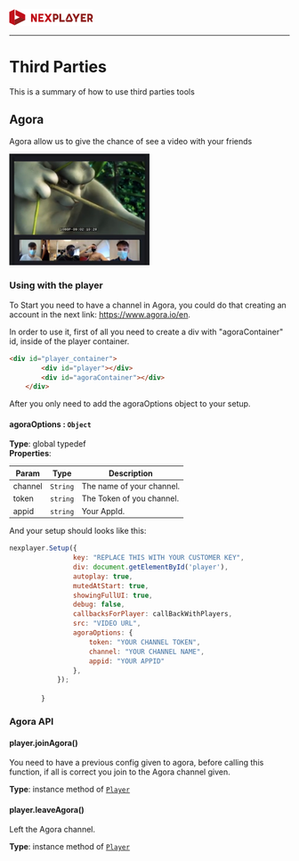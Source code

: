 <a id="3rdParties-top"> </a>

<a href="https://nexplayer.github.io/NexPlayer_HTML5_Documentation/#/"><img text src="./_images/logo5.png" alt="Nexplayer"></a>

***

# Third Parties

This is a summary of how to use third parties tools

## Agora

Agora allow us to give the chance of see a video with your friends

<img width="50%" text-align="center" src="./_images/Agora.png" alt="nexAgo" >

### Using with the player

To Start you need to have a channel in Agora, you could do that creating an account in the next link: https://www.agora.io/en.

In order to use it, first of all you need to create a div with "agoraContainer" id, inside of the player container.

```html
<div id="player_container">
		<div id="player"></div>
		<div id="agoraContainer"></div>
	</div>

 ```

After you only need to add the agoraOptions object to your setup.

<a id="agoraOptions"></a>

#### agoraOptions : <code>Object</code>
**Type**: global typedef  
**Properties**:

| Param | Type | Description |
| --- | --- | --- |
| channel | <code>String</code> | The name of your channel. |
| token | <code>string</code> | The Token of you channel. |
| appid | <code>string</code> | Your AppId. |

And your setup should looks like this:

```js
nexplayer.Setup({
				key: "REPLACE THIS WITH YOUR CUSTOMER KEY",
				div: document.getElementById('player'),
				autoplay: true,
				mutedAtStart: true,
				showingFullUI: true,
				debug: false,
				callbacksForPlayer: callBackWithPlayers,
				src: "VIDEO URL",
				agoraOptions: {
                    token: "YOUR CHANNEL TOKEN",
                    channel: "YOUR CHANNEL NAME",
                    appid: "YOUR APPID"
                },
			});

        }
 ```

### Agora API

<a id="joinAgora"> </a>  

   #### player.joinAgora()

   You need to have a previous config given to agora, before calling this function, if all is correct you join to the Agora channel given.

   **Type**: instance method of [<code>Player</code>](#Player)

<a id="leaveAgora"> </a>  

   #### player.leaveAgora()

   Left the Agora channel.

   **Type**: instance method of [<code>Player</code>](#Player)
